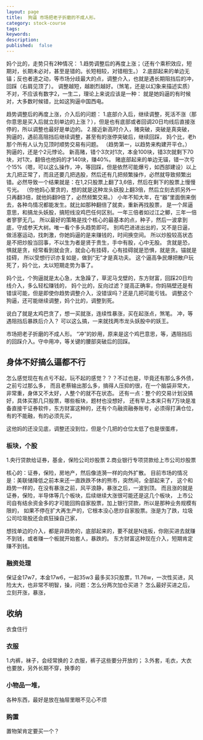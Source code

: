 ```yaml
---
layout: page
title:  狗逼 市场把老子折磨的不成人形。
category: stock-course
tags:
keywords:
description:
published:  false
---
```


妈个比的，走势只有2种情况：
1.趋势调整后的再度上涨；（还有个乘积效应，短期对，长期未必对，甚至是错的。长短相较，对错相生。）
2.底部起来的单边无锚；反也者道之动，等市场分歧最大的点，调整介入，也就是遇长期阻挡后的冲，回踩（右肩见顶了）。
调整越短，越剧烈越好。（煞笔，还是以幻象来描述实质）
不对，不应该有数字2，一生二，理论上来说应该是一种：
就是她妈逼的有时候对，大多数时候错，比如这狗逼中国西电。

趋势调整后的再度上涨，介入后的问题：
1.底部介入后，继续调整，死活不涨（那你意思是买入后就立刻单边的上涨？），但是也有底部或者回调20日均线后直接涨停的，所以调整也最好是单边的。
2.接近新高时介入，赌突破，突破是真突破，狗逼的，遇前高阻挡后继续调整，甚至有的涨停突破后，继续回踩，
妈个比，老h那个所有人认为见顶时顺势交易有问题。
（趋势第一，以趋势来构建开平仓。）
狗逼的，还是个2元悖论。
新高赌，错个3次对1次，本金100块，错3次就剩下70块，对1次，翻倍也他妈的才140块，赚40%。
赌底部起来的单边无锚，错一次亏个15%（嗯，可以这么操作，冲，等回踩，但是依然可能爆亏，如西部建设）以上太几把正常了，而且还要几把选股，然后还有几把频繁操作，必然就导致频繁出错。必然导致一个结果就是：在1,2只股票上翻了3,6倍，然后在剩下的股票上慢慢亏光。
（你他妈心里贪的，想的就是这种龙头妖股上翻3倍，然后立刻去抓另外一只再翻3倍，就他妈翻9倍了，必然频繁交易。）
小年不知大年，在“器”里面倒来倒去，各种鸟情况都能发生。就比如那种翻倍了就卖，重新再找股票，
是一个屌逼意思，和搞龙头妖股，搞短线没鸡巴任何区别。一年三倍者如过江之鲫，三年一倍者寥寥无几。
所以最好的策略是找个核心的最基本的点，种子，然后一波拿到底，守成参天大树。唯一看个多头趋势即可。
别鸡巴进进出出的，又不是日逼，做活塞运动，找刺激，你她妈逼的是来赚钱的，时间换空间。
所以炒股较高状态是不把炒股当回事，不以生为者是贤于贵生，手中有股，心中无股。
贪就是恐，惧就是贪，经常看到就会贪，就会心有挂碍，心有挂碍就是恐惧，就是贪。锚就是挂碍，
所以受想行识亦复如是，做到“无”才是真功夫。
这个逼高争民爆把散户玩死了，妈个比，太以短期走势为事了。

妈个比，个狗逼就是太心急，太急躁了，草泥马戈壁的，东方财富，回踩20日均线介入，多么轻松赚钱的，
妈个比的，反向过滤？提高正确率，你妈隔壁还是有错误可能，但是即使你趋势调整介入，没错误吗？还是几把可能亏钱。
调整这个狗逼，还可能继续调整，妈个比的，调整到死。

说白了就是太鸡巴贪了，想一买就涨，连续性暴涨，买在起涨点，煞笔。
冲，等遇阻挡后暴跌后介入？
可以这么搞，一来就找两市龙头妖股中的妖王。

市场把老子折磨的不成人形。
“冲”的妙用，原来是这个鸡巴意思，等，遇阻挡后的回踩介入。守中用冲，等关键的腰部突破后的回踩。



## 身体不好搞么逼都不行
怎么感觉现在有点亏不起，玩不起的感觉？？？不过也是，毕竟还有那么多外债，之前亏过那么多，
而且老蔡输出那么多，搞得人压抑的很，在一个脑袋非常大，非常重，身体又不太好，人整个的就不在状态。
还有一点：整个的交易计划没搞好，具体买那几只股票，哪些板块，题材也没想好，
还有早上本来只有7万块是准备直接干证券软件，东方财富这种的，还有个鸟融资融券账号，必须得打满仓位，
有的不能融，有的必须先买，

这他妈的还没见底，调整还没到位，但是个几把的仓位太低了也是很蛋疼，

### 板块，个股
1.央行贷款给证券，基金，保险公司炒股票
2.商业银行专项贷款给上市公司炒股票

核心的：证券，保险，房地产，然后像涟漪一样的向外扩散。
目前市场的情况是：美联储降低之前本来还一直跌跌不休的熊市，突然间，全部起来了，
这个和趋势一样的，在没有暴涨之前，风平浪静，暴涨之后，一波到顶。
而且涨的就是证券，保险，半导体等几个板块，后续继续大涨很可能还是这几个板块，
上市公司自有结余资金多的才可能回购自家股票，加上银行贷款，所以是那种业务规模有限的，
如果不停在扩大再生产的，它根本没心思炒自家股票。涨是为了跌，垃圾公司垃圾股还会疯狂操自己家，

想找单边的介入，都是非趋势的，底部起来的，要不就是N连板，你刚买进去就赚不到钱，或者赚一个板就开始套人，暴跌的。
东方财富这种现在介入，短期肯定赚不到钱。
### 融资处理
保证金17w7，本金17w6，一起35w3
最多买3只股票，11.76w，一次性买进，风险太大，也非常不明智，操，问题：怎么分两次加仓买进？
怎么最好买进之后，立刻开涨，暴涨，

## 收纳
衣食住行

### 衣服
1.内裤，袜子，会经常换的
2.衣服，裤子这些要分开放的；
3.外套，毛衣，大衣也要放，另外长期不穿，换季的
### 小物品一堆，
各种东西，最好是放在抽屉里眼不见心不烦

### 购置
置物架肯定要买一个？